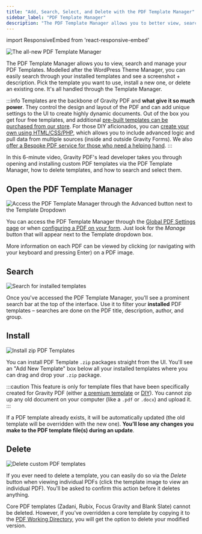 ```yaml
---
title: "Add, Search, Select, and Delete with the PDF Template Manager"
sidebar_label: "PDF Template Manager"
description: "The PDF Template Manager allows you to better view, search and manage your PDF Templates. You can easily search through your installed templates, see what a PDF might look like and view supported features. You can also install PDFs via a zip file and easily delete them, too."
---
```


import ResponsiveEmbed from 'react-responsive-embed'

![The all-new PDF Template Manager](https://resources.gravitypdf.com/uploads/2021/03/v6-Advanced-Template-Selector.png)

The PDF Template Manager allows you to view, search and manage your PDF Templates. Modelled after the WordPress Theme Manager, you can easily search through your installed templates and see a screenshot + description. Pick the template you want to use, install a new one, or delete an existing one. It's all handled through the Template Manager.

:::info
Templates are the backbone of Gravity PDF and **what give it so much power**. They control the design and layout of the PDF and can add unique settings to the UI to create highly dynamic documents. Out of the box you get four free templates, and additional [pre-built templates can be purchased from our store](https://gravitypdf.com/store/#templates). For those DIY aficionados, you can [create your own using HTML/CSS/PHP](../developers/first-custom-pdf.md), which allows you to include advanced logic and pull data from multiple sources (inside and outside Gravity Forms). We also [offer a Bespoke PDF service for those who need a helping hand](https://gravitypdf.com/bespoke/).
:::

In this 6-minute video, Gravity PDF's lead developer takes you through opening and installing custom PDF templates via the PDF Template Manager, how to delete templates, and how to search and select them.

<ResponsiveEmbed src="https://player.vimeo.com/video/665431569?dnt=1" allowFullScreen />

## Open the PDF Template Manager

![Access the PDF Template Manager through the Advanced button next to the Template Dropdown](https://resources.gravitypdf.com/uploads/2021/03/v6-Access-Manager.png)

You can access the PDF Template Manager through the [Global PDF Settings page](global-settings.md#default-template) or when [configuring a PDF on your form](setup-pdf.md#template). Just look for the *Manage* button that will appear next to the Template dropdown box.

More information on each PDF can be viewed by clicking (or navigating with your keyboard and pressing Enter) on a PDF image.

## Search

![Search for installed templates](https://resources.gravitypdf.com/uploads/2021/03/v6-Search-Templates.png)

Once you've accessed the PDF Template Manager, you'll see a prominent search bar at the top of the interface. Use it to filter your **installed** PDF templates – searches are done on the PDF title, description, author, and group.

## Install

![Install zip PDF Templates](https://resources.gravitypdf.com/uploads/2021/03/v6-Installing-Template.png)

You can install PDF Template `.zip` packages straight from the UI. You'll see an "Add New Template" box below all your installed templates where you can drag and drop your `.zip` package.

:::caution
This feature is only for template files that have been specifically created for Gravity PDF (either [a premium template](https://gravitypdf.com/store/#templates) or [DIY](../developers/start-customising.md)). You cannot zip up any old document on your computer (like a `.pdf` or `.docx`) and upload it.
:::

If a PDF template already exists, it will be automatically updated (the old template will be overridden with the new one). **You’ll lose any changes you make to the PDF template file(s) during an update**.

## Delete

![Delete custom PDF templates](https://resources.gravitypdf.com/uploads/2024/09/v6-Details-Page-Delete-2024.jpg)

If you ever need to delete a template, you can easily do so via the _Delete_ button when viewing individual PDFs (click the template image to view an individual PDF). You'll be asked to confirm this action before it deletes anything.

Core PDF templates (Zadani, Rubix, Focus Gravity and Blank Slate) cannot be deleted. However, if you've overridden a core template by copying it to the [PDF Working Directory](../developers/first-custom-pdf.md#pdf-working-directory), you will get the option to delete your modified version.
